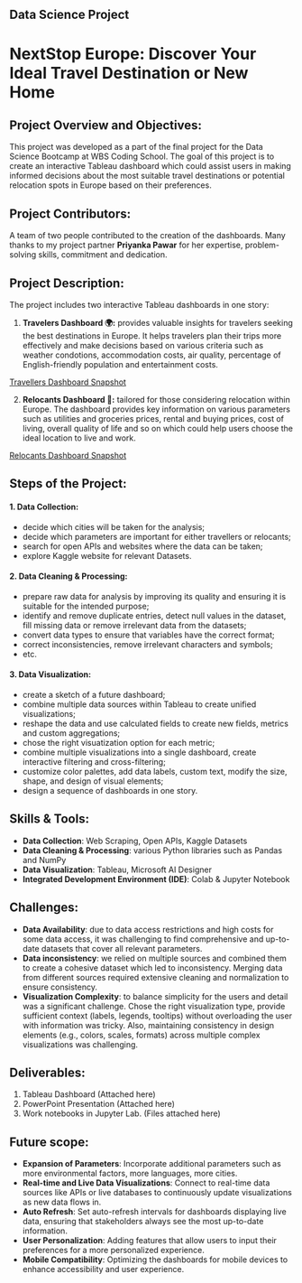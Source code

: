 ## Data Science Project
# NextStop Europe: Discover Your Ideal Travel Destination or New Home

## Project Overview and Objectives:
This project was developed as a part of the final project for the Data Science Bootcamp at WBS Coding School. The goal of this project is to create an interactive Tableau dashboard which could assist users in  making informed decisions about the most suitable travel destinations or potential relocation spots in Europe based on their preferences. 

## Project Contributors:
A team of two people contributed to the creation of the dashboards.
Many thanks to my project partner **Priyanka Pawar** for her expertise, problem-solving skills, commitment and dedication. 

## Project Description:
The project includes two interactive Tableau dashboards in one story:

1. **Travelers Dashboard 🌍:** provides valuable insights for travelers seeking the best destinations in Europe. It helps travelers plan their trips more effectively and make decisions based on various criteria such as weather condotions, accommodation costs, air quality, percentage of English-friendly population and entertainment costs.

[Travellers Dashboard Snapshot](https://github.com/user-attachments/assets/e09d12d6-7cd5-4fa0-8645-f7bdb0749284) 
   
2. **Relocants Dashboard 🏡:** tailored for those considering relocation within Europe. The dashboard provides key information on various parameters such as utilities and groceries prices, rental and buying prices, cost of living, overall  quality of life and so on which could help users choose the ideal location to live and work.

[Relocants Dashboard Snapshot](https://github.com/user-attachments/assets/f9d11236-8980-42ed-831b-99610441c702)

## Steps of the Project:

#### 1. Data Collection:
   - decide which cities will be taken for the analysis;
   - decide which parameters are important for either travellers or relocants;
   - search for open APIs and websites where the data can be taken;
   - explore Kaggle website for relevant Datasets.
#### 2. Data Cleaning & Processing:
   - prepare raw data for analysis by improving its quality and ensuring it is suitable for the intended purpose;
   - identify and remove duplicate entries, detect null values in the dataset, fill missing data or remove irrelevant data from the datasets;
   - convert data types to ensure that variables have the correct format;
   - correct inconsistencies, remove irrelevant characters and symbols;
   - etc.
#### 3. Data Visualization:
   - create a sketch of a future dashboard;
   - combine multiple data sources within Tableau to create unified visualizations;
   - reshape the data and use calculated fields to create new fields, metrics and custom aggregations;
   - chose the right visuatization option for each metric; 
   - combine multiple visualizations into a single dashboard, create interactive filtering and cross-filtering;
   - customize color palettes, add data labels, custom text, modify the size, shape, and design of visual elements;
   - design a sequence of dashboards in one story.

## Skills & Tools:

- **Data Collection**: Web Scraping, Open APIs, Kaggle Datasets
- **Data Cleaning & Processing**: various Python libraries such as Pandas and NumPy
- **Data Visualization**: Tableau, Microsoft AI Designer
- **Integrated Development Environment (IDE)**: Colab & Jupyter Notebook

## Challenges:

- **Data Availability**: due to data access restrictions and high costs for some data access, it was challenging to find comprehensive and up-to-date datasets that cover all relevant parameters. 
- **Data inconsistency**: we relied on multiple sources and combined them to create a cohesive dataset which led to inconsistency. Merging data from different sources required extensive cleaning and normalization to ensure consistency. 
- **Visualization Complexity**: to balance simplicity for the users and detail was a significant challenge. Chose the right visualization type, provide sufficient context (labels, legends, tooltips) without overloading the user with information was tricky. Also, maintaining consistency in design elements (e.g., colors, scales, formats) across multiple complex visualizations was challenging.

## Deliverables:

1. Tableau Dashboard (Attached here)
2. PowerPoint Presentation (Attached here)
3. Work notebooks in Jupyter Lab. (Files attached here)

## Future scope:

- **Expansion of Parameters**: Incorporate additional parameters such as more environmental factors, more languages, more cities. 
- **Real-time and Live Data Visualizations**: Connect to real-time data sources like APIs or live databases to continuously update visualizations as new data flows in. 
- **Auto Refresh**: Set auto-refresh intervals for dashboards displaying live data, ensuring that stakeholders always see the most up-to-date information.
- **User Personalization**: Adding features that allow users to input their preferences for a more personalized experience.
- **Mobile Compatibility**: Optimizing the dashboards for mobile devices to enhance accessibility and user experience.



